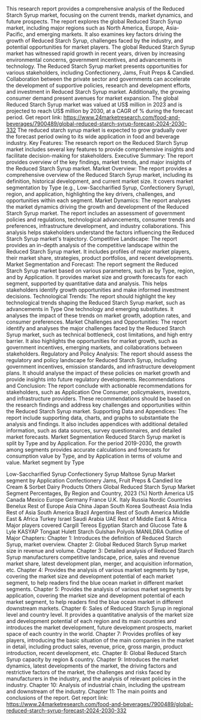 This research report provides a comprehensive analysis of the Reduced Starch Syrup market, focusing on the current trends, market dynamics, and future prospects. The report explores the global Reduced Starch Syrup market, including major regions such as North America, Europe, Asia-Pacific, and emerging markets. It also examines key factors driving the growth of Reduced Starch Syrup, challenges faced by the industry, and potential opportunities for market players.
The global Reduced Starch Syrup market has witnessed rapid growth in recent years, driven by increasing environmental concerns, government incentives, and advancements in technology. The Reduced Starch Syrup market presents opportunities for various stakeholders, including Confectionery, Jams, Fruit Preps & Candied. Collaboration between the private sector and governments can accelerate the development of supportive policies, research and development efforts, and investment in Reduced Starch Syrup market. Additionally, the growing consumer demand present avenues for market expansion.
The global Reduced Starch Syrup market was valued at US$ million in 2023 and is projected to reach US$ million by 2030, at a CAGR of % during the forecast period.
Get report link: https://www.24marketresearch.com/food-and-beverages/7900489/global-reduced-starch-syrup-forecast-2024-2030-332
The reduced starch syrup market is expected to grow gradually over the forecast period owing to its wide application in food and beverage industry.
Key Features:
The research report on the Reduced Starch Syrup market includes several key features to provide comprehensive insights and facilitate decision-making for stakeholders.
Executive Summary: The report provides overview of the key findings, market trends, and major insights of the Reduced Starch Syrup market.
Market Overview: The report provides a comprehensive overview of the Reduced Starch Syrup market, including its definition, historical development, and current market size. It covers market segmentation by Type (e.g., Low-Saccharified Syrup, Confectionery Syrup), region, and application, highlighting the key drivers, challenges, and opportunities within each segment.
Market Dynamics: The report analyses the market dynamics driving the growth and development of the Reduced Starch Syrup market. The report includes an assessment of government policies and regulations, technological advancements, consumer trends and preferences, infrastructure development, and industry collaborations. This analysis helps stakeholders understand the factors influencing the Reduced Starch Syrup market's trajectory.
Competitive Landscape: The report provides an in-depth analysis of the competitive landscape within the Reduced Starch Syrup market. It includes profiles of major market players, their market share, strategies, product portfolios, and recent developments.
Market Segmentation and Forecast: The report segment the Reduced Starch Syrup market based on various parameters, such as by Type, region, and by Application. It provides market size and growth forecasts for each segment, supported by quantitative data and analysis. This helps stakeholders identify growth opportunities and make informed investment decisions.
Technological Trends: The report should highlight the key technological trends shaping the Reduced Starch Syrup market, such as advancements in Type One technology and emerging substitutes. It analyses the impact of these trends on market growth, adoption rates, and consumer preferences.
Market Challenges and Opportunities: The report identify and analyses the major challenges faced by the Reduced Starch Syrup market, such as technical bottleneck, cost limitations, and high entry barrier. It also highlights the opportunities for market growth, such as government incentives, emerging markets, and collaborations between stakeholders.
Regulatory and Policy Analysis: The report should assess the regulatory and policy landscape for Reduced Starch Syrup, including government incentives, emission standards, and infrastructure development plans. It should analyse the impact of these policies on market growth and provide insights into future regulatory developments.
Recommendations and Conclusion: The report conclude with actionable recommendations for stakeholders, such as Application One Consumer, policymakers, investors, and infrastructure providers. These recommendations should be based on the research findings and address key challenges and opportunities within the Reduced Starch Syrup market.
Supporting Data and Appendices: The report include supporting data, charts, and graphs to substantiate the analysis and findings. It also includes appendices with additional detailed information, such as data sources, survey questionnaires, and detailed market forecasts.
Market Segmentation
Reduced Starch Syrup market is split by Type and by Application. For the period 2019-2030, the growth among segments provides accurate calculations and forecasts for consumption value by Type, and by Application in terms of volume and value.
Market segment by Type

Low-Saccharified Syrup
Confectionery Syrup
Maltose Syrup
Market segment by Application
Confectionery
Jams, Fruit Preps & Candied
Ice Cream & Sorbet
Dairy Products
Others
Global Reduced Starch Syrup Market Segment Percentages, By Region and Country, 2023 (%)
North America
US
Canada
Mexico
Europe
Germany
France
U.K.
Italy
Russia
Nordic Countries
Benelux
Rest of Europe
Asia
China
Japan
South Korea
Southeast Asia
India
Rest of Asia
South America
Brazil
Argentina
Rest of South America
Middle East & Africa
Turkey
Israel
Saudi Arabia
UAE
Rest of Middle East & Africa
Major players covered
Cargill
Tereos
Egyptian Starch and Glucose
Tate & Lyle
KASYAP
Tongaat Hulett Starch
Gulshan Polyols
MANILDRA
Outline of Major Chapters:
Chapter 1: Introduces the definition of Reduced Starch Syrup, market overview.
Chapter 2: Global Reduced Starch Syrup market size in revenue and volume.
Chapter 3: Detailed analysis of Reduced Starch Syrup manufacturers competitive landscape, price, sales and revenue market share, latest development plan, merger, and acquisition information, etc.
Chapter 4: Provides the analysis of various market segments by type, covering the market size and development potential of each market segment, to help readers find the blue ocean market in different market segments.
Chapter 5: Provides the analysis of various market segments by application, covering the market size and development potential of each market segment, to help readers find the blue ocean market in different downstream markets.
Chapter 6: Sales of Reduced Starch Syrup in regional level and country level. It provides a quantitative analysis of the market size and development potential of each region and its main countries and introduces the market development, future development prospects, market space of each country in the world.
Chapter 7: Provides profiles of key players, introducing the basic situation of the main companies in the market in detail, including product sales, revenue, price, gross margin, product introduction, recent development, etc.
Chapter 8: Global Reduced Starch Syrup capacity by region & country.
Chapter 9: Introduces the market dynamics, latest developments of the market, the driving factors and restrictive factors of the market, the challenges and risks faced by manufacturers in the industry, and the analysis of relevant policies in the industry.
Chapter 10: Analysis of industrial chain, including the upstream and downstream of the industry.
Chapter 11: The main points and conclusions of the report.
Get report link: https://www.24marketresearch.com/food-and-beverages/7900489/global-reduced-starch-syrup-forecast-2024-2030-332
